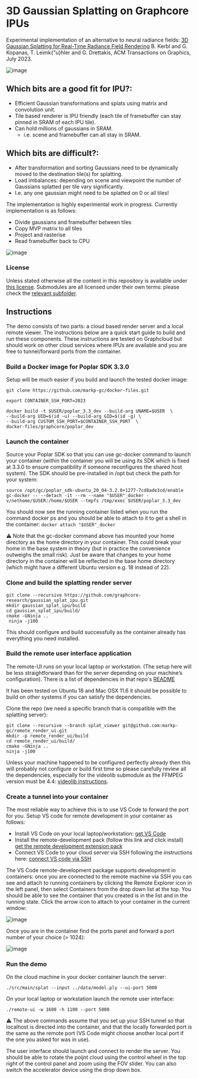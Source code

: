 # 3D Gaussian Splatting on Graphcore IPUs

Experimental implementation of an alternative to neural radiance fields: [3D Gaussian Splatting for Real-Time Radiance Field Rendering](https://repo-sam.inria.fr/fungraph/3d-gaussian-splatting) B. Kerbl and G. Kopanas, T. Leimk{\"u}hler and G. Drettakis, ACM Transactions on Graphics, July 2023.

![image](https://github.com/Nmjfry/gaussian_splat_ipu/assets/55755481/9792b113-a6a0-43be-b0f8-4781c9052839)


## Which bits are a good fit for IPU?:
- Efficient Gaussian transformations and splats using matrix and convolution unit.
- Tile based renderer is IPU friendly (each tile of framebuffer can stay pinned in SRAM of each IPU tile).
- Can hold millions of gaussians in SRAM.
  - i.e. scene and framebuffer can all stay in SRAM.

## Which bits are difficult?:
- After transformation and sorting Gaussians need to be dynamically moved to the destination tile(s) for splatting.
- Load imbalances: depending on scene and viewpoint the number of Gaussians splatted per tile vary significantly.
 - I.e. any one gaussian might need to be splatted on 0 or all tiles!

The implementation is highly experimental work in progress. Currently implementation is as follows:

- Divide gaussians and framebuffer between tiles
- Copy MVP matrix to all tiles 
- Project and rasterise
- Read framebuffer back to CPU

![image](https://github.com/Nmjfry/gaussian_splat_ipu/assets/55755481/229cdd13-6396-4c0c-bfd0-a38cf9014288)


### License

Unless stated otherwise all the content in this repository is available under [this license](./LICENSE). Submodules are all licensed under their own terms: please check the [relevant subfolder](/external).

## Instructions

The demo consists of two parts: a cloud based render server and a local remote viewer. The instructions below are a quick start guide to build and run these components. These instructions are tested on Graphcloud but should work on other cloud services where IPUs are available and you are free to tunnel/forward ports from the container.

### Build a Docker image for Poplar SDK 3.3.0

Setup will be much easier if you build and launch the tested docker image:

```
git clone https://github.com/markp-gc/docker-files.git

export CONTAINER_SSH_PORT=2023

docker build -t $USER/poplar_3.3_dev --build-arg UNAME=$USER  \
--build-arg UID=$(id -u) --build-arg GID=$(id -g) \
--build-arg CUSTOM_SSH_PORT=$CONTAINER_SSH_PORT  \
docker-files/graphcore/poplar_dev
```

### Launch the container

Source your Poplar SDK so that you can use gc-docker command to launch your container (within the container you will be using its SDK which is fixed at 3.3.0 to ensure compatibility if someone reconfigures the shared host system). The SDK should be pre-installed in /opt but check the path for your system:

```
source /opt/gc/poplar_sdk-ubuntu_20_04-3.2.0+1277-7cd8ade3cd/enable
gc-docker -- --detach -it --rm --name "$USER"_docker -v/nethome/$USER:/home/$USER --tmpfs /tmp/exec $USER/poplar_3.3_dev
```

You should now see the running container listed when you run the command docker ps and you should be able to attach to it to get a shell in the container: `docker attach "$USER"_docker`

:warning: Note that the gc-docker command above has mounted your home directory as the home directory in your container. This could break your home in the base system in theory (but in practice the convenience outweighs the small risk). Just be aware that changes to your home directory in the container will be reflected in the base home directory (which might have a different Ubuntu version e.g. 18 instead of 22).

### Clone and build the splatting render server

```
git clone --recursive https://github.com/graphcore-research/gaussian_splat_ipu.git
mkdir gaussian_splat_ipu/build
cd gaussian_splat_ipu/build/
cmake -GNinja ..
 ninja -j100
```

This should configure and build successfully as the container already has everything you need installed.

### Build the remote user interface application

The remote-UI runs on your local laptop or workstation. (The setup here will be less straightforward than for the server depending on your machine’s configuration). There is a list of dependencies in that repo's [README](https://github.com/markp-gc/remote_render_ui#dependencies)

It has been tested on Ubuntu 18 and Mac OSX 11.6 it should be possible to build on other systems if you can satisfy the dependencies.

Clone the repo (we need a specific branch that is compatible with the splatting server):

```
git clone --recursive --branch splat_viewer git@github.com:markp-gc/remote_render_ui.git
mkdir -p remote_render_ui/build
cd remote_render_ui/build/
cmake -GNinja ..
ninja -j100
```

Unless your machine happened to be configured perfectly already then this will probably not configure or build first time so please carefully review all the dependencies, especially for the videolib submodule as the FFMPEG version must be 4.4: [videolib instructions](https://github.com/markp-gc/videolib#installing-dependencies).

### Create a tunnel into your container

The most reliable way to achieve this is to use VS Code to forward the port for you. Setup VS code for remote development in your container as follows:
- Install VS Code on your local laptop/workstation: [get VS Code](https://code.visualstudio.com)
- Install the remote-development pack (follow this link and click install) [get the remote development extension pack](https://marketplace.visualstudio.com/items?itemName=ms-vscode-remote.vscode-remote-extensionpack)
- Connect VS Code to your cloud server via SSH following the instructions here: [connect VS code via SSH](https://code.visualstudio.com/docs/remote/ssh)

The VS Code remote-development package supports development in containers: once you are connected to the remote machine via SSH you can see and attach to running containers by clicking the Remote Explorer icon in the left panel, then select Containers from the drop down list at the top. You should be able to see the container that you created is in the list and in the running state. Click the arrow icon to attach to your container in the current window:

![image](https://github.com/markp-gc/ipu_path_trace/assets/65598182/d7813be1-d72a-4482-ba51-b338a77276c8)

Once you are in the container find the ports panel and forward a port number of your choice (> 1024):

![image](https://github.com/markp-gc/ipu_path_trace/assets/65598182/7405e3bc-5f39-4775-9b12-f1fdf7f031df)

### Run the demo

On the cloud machine in your docker container launch the server:

```
./src/main/splat --input ../data/model.ply --ui-port 5000
```

On your local laptop or workstation launch the remote user interface:

```
./remote-ui -w 1600 -h 1100 --port 5000
```

:warning: The above commands assume that you set up your SSH tunnel so that localhost is directed into the container, and that the locally forwarded port is the same as the remote port (VS Code might choose another local port if the one you asked for was in use).

The user interface should launch and connect to render the server. You should be able to rotate the poijnt cloud using the control wheel in the top right of the control panel and zoom using the FOV slider. You can also switch the accelerator device using the drop down box.

